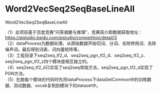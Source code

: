 # Word2VecSeq2SeqBaseLineAll
Word2VecSeq2SeqBaseLineAll

（1）此项目基于百度竞赛“问答摘要与推理”，竞赛简介即数据获取地址：https://aistudio.baidu.com/aistudio/competition/detail/3  
（2）dataProcess为数据处理，从原始数据开始切词、分词、去除停用词、去除噪声词。最后得到词表、词向量矩阵等。  
（3）工程目录下seq2seq_tf2_d、seq2seq_pgn_tf2_d、seq2seq_tf2_z、seq2seq_pgn_tf2_z四个模块是相互独立的。  
（4）seq2seq_tf2_d只实现了seq2seq常规方法，seq2seq_pgn_tf2_d实现了PGN方法。  
（5）在跑每个模块的代码时先将dataProcess下dataSetCommon中的训练数据、测试数据、vocab复制到模块下的dataset中。
